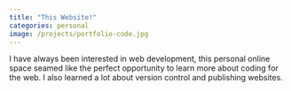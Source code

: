 ```yaml
---
title: "This Website!"
categories: personal
image: /projects/portfolio-code.jpg
---
```


I have always been interested in web development, this personal online space seamed like the perfect opportunity to learn more about coding for the web. I also learned a lot about version control and publishing websites.
